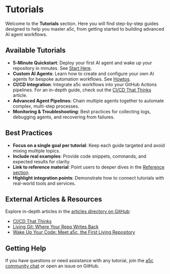 # Tutorials

Welcome to the **Tutorials** section. Here you will find step-by-step guides designed to help you master a5c, from getting started to building advanced AI agent workflows.

## Available Tutorials

- **5‑Minute Quickstart**: Deploy your first AI agent and wake up your repository in minutes. See [Start Here](start_here.md).
- **Custom AI Agents**: Learn how to create and configure your own AI agents for bespoke automation workflows. See [Howtos](howtos.md).
- **CI/CD Integration**: Integrate a5c workflows into your GitHub Actions pipelines. For an in-depth guide, check out the [CI/CD That Thinks](../articles/CI-CD-That-Thinks.md) article.
- **Advanced Agent Pipelines**: Chain multiple agents together to automate complex, multi-step processes.
- **Monitoring & Troubleshooting**: Best practices for collecting logs, debugging agents, and recovering from failures.

## Best Practices

- **Focus on a single goal per tutorial**: Keep each guide targeted and avoid mixing multiple topics.
- **Include real examples**: Provide code snippets, commands, and expected results for clarity.
- **Link to reference material**: Point users to deeper dives in the [Reference section](reference.md).
- **Highlight integration points**: Demonstrate how to connect tutorials with real-world tools and services.

## External Articles & Resources

Explore in-depth articles in the [articles directory on GitHub](https://github.com/a5c-ai/docs/tree/main/articles):

- [CI/CD That Thinks](../articles/CI-CD-That-Thinks.md)
- [Living Git: Where Your Repo Writes Back](../articles/Living-Git_-Where-Your-Repo-Writes-Back.md)
- [Wake Up Your Code: Meet a5c, the First Living Repository](../articles/Wake-Up-Your-Code_-Meet-a5c,-the-First-Living-Repository.md)

## Getting Help

If you have questions or need assistance with any tutorial, join the [a5c community chat](https://discord.gg/a5c-ai) or open an issue on GitHub.
